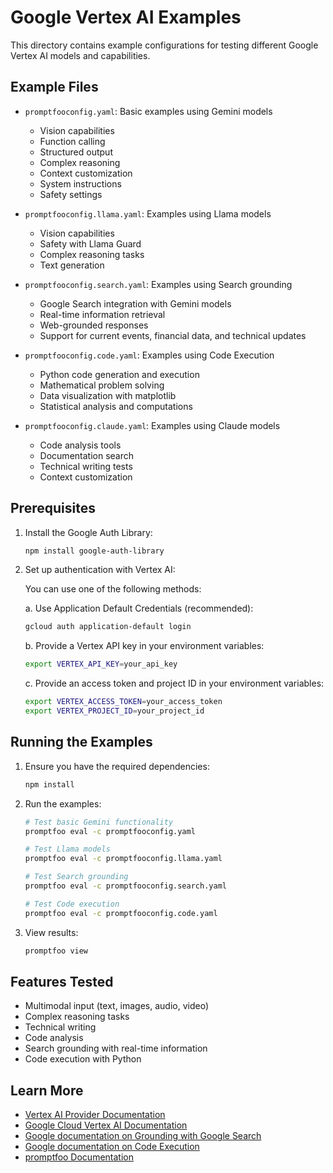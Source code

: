 # Google Vertex AI Examples

This directory contains example configurations for testing different Google Vertex AI models and capabilities.

## Example Files

- `promptfooconfig.yaml`: Basic examples using Gemini models

  - Vision capabilities
  - Function calling
  - Structured output
  - Complex reasoning
  - Context customization
  - System instructions
  - Safety settings

- `promptfooconfig.llama.yaml`: Examples using Llama models

  - Vision capabilities
  - Safety with Llama Guard
  - Complex reasoning tasks
  - Text generation

- `promptfooconfig.search.yaml`: Examples using Search grounding

  - Google Search integration with Gemini models
  - Real-time information retrieval
  - Web-grounded responses
  - Support for current events, financial data, and technical updates

- `promptfooconfig.code.yaml`: Examples using Code Execution

  - Python code generation and execution
  - Mathematical problem solving
  - Data visualization with matplotlib
  - Statistical analysis and computations

- `promptfooconfig.claude.yaml`: Examples using Claude models
  - Code analysis tools
  - Documentation search
  - Technical writing tests
  - Context customization

## Prerequisites

1. Install the Google Auth Library:

   ```bash
   npm install google-auth-library
   ```

2. Set up authentication with Vertex AI:

   You can use one of the following methods:

   a. Use Application Default Credentials (recommended):

   ```bash
   gcloud auth application-default login
   ```

   b. Provide a Vertex API key in your environment variables:

   ```bash
   export VERTEX_API_KEY=your_api_key
   ```

   c. Provide an access token and project ID in your environment variables:

   ```bash
   export VERTEX_ACCESS_TOKEN=your_access_token
   export VERTEX_PROJECT_ID=your_project_id
   ```

## Running the Examples

1. Ensure you have the required dependencies:

   ```bash
   npm install
   ```

2. Run the examples:

   ```bash
   # Test basic Gemini functionality
   promptfoo eval -c promptfooconfig.yaml

   # Test Llama models
   promptfoo eval -c promptfooconfig.llama.yaml

   # Test Search grounding
   promptfoo eval -c promptfooconfig.search.yaml

   # Test Code execution
   promptfoo eval -c promptfooconfig.code.yaml
   ```

3. View results:

   ```bash
   promptfoo view
   ```

## Features Tested

- Multimodal input (text, images, audio, video)
- Complex reasoning tasks
- Technical writing
- Code analysis
- Search grounding with real-time information
- Code execution with Python

## Learn More

- [Vertex AI Provider Documentation](https://www.promptfoo.dev/docs/providers/vertex/)
- [Google Cloud Vertex AI Documentation](https://cloud.google.com/vertex-ai/docs)
- [Google documentation on Grounding with Google Search](https://ai.google.dev/docs/gemini_api/grounding)
- [Google documentation on Code Execution](https://ai.google.dev/docs/gemini_api/code_execution)
- [promptfoo Documentation](https://www.promptfoo.dev/docs/)
